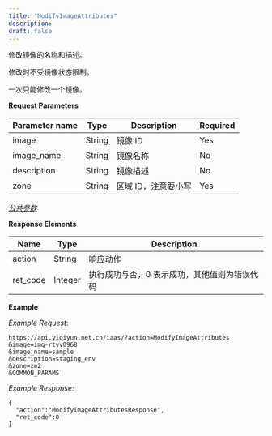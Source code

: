 ```yaml
---
title: "ModifyImageAttributes"
description: 
draft: false
---
```




修改镜像的名称和描述。

修改时不受镜像状态限制。

一次只能修改一个镜像。

**Request Parameters**

| Parameter name | Type | Description | Required |
| --- | --- | --- | --- |
| image | String | 镜像 ID | Yes |
| image_name | String | 镜像名称 | No |
| description | String | 镜像描述 | No |
| zone | String | 区域 ID，注意要小写 | Yes |

[_公共参数_](../../../parameters/)

**Response Elements**

| Name | Type | Description |
| --- | --- | --- |
| action | String | 响应动作 |
| ret_code | Integer | 执行成功与否，0 表示成功，其他值则为错误代码 |

**Example**

_Example Request_:

```
https://api.yiqiyun.net.cn/iaas/?action=ModifyImageAttributes
&image=img-rtyv0968
&image_name=sample
&description=staging_env
&zone=zw2
&COMMON_PARAMS
```

_Example Response_:

```
{
  "action":"ModifyImageAttributesResponse",
  "ret_code":0
}
```
